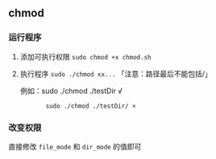 ## chmod

### 运行程序

1. 添加可执行权限 `sudo chmod +x chmod.sh`

2. 执行程序 `sudo ./chmod xx...` 「注意：路径最后不能包括/」

   例如：sudo ./chmod ./testDir  √

    		  sudo ./chmod ./testDir/ ×

### 改变权限

直接修改 `file_mode` 和 `dir_mode` 的值即可

